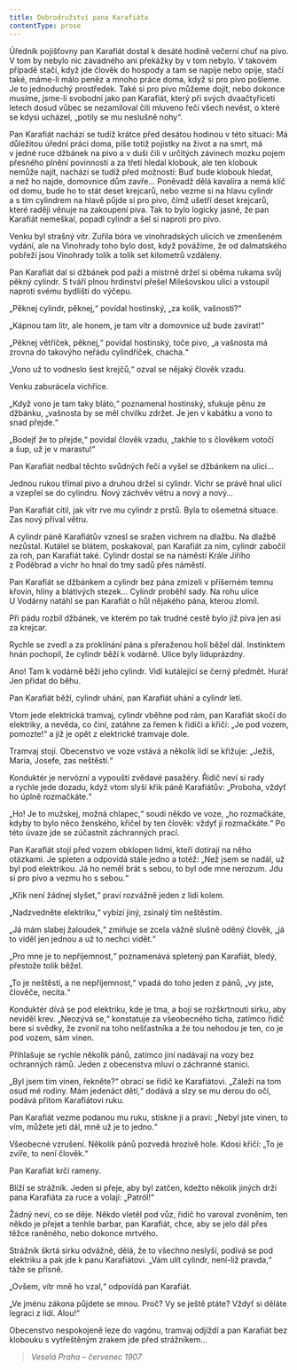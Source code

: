 ```yaml
---
title: Dobrodružství pana Karafiáta
contentType: prose
---
```


<section>

Úředník pojišťovny pan Karafiát dostal k desáté hodině večerní chuť na pivo. V tom by nebylo nic závadného ani překážky by v tom nebylo. V takovém případě stačí, když jde člověk do hospody a tam se napije nebo opije, stačí také, máme-li málo peněz a mnoho práce doma, když si pro pivo pošleme. Je to jednoduchý prostředek. Také si pro pivo můžeme dojít, nebo dokonce musíme, jsme-li svobodni jako pan Karafiát, který při svých dvaačtyřiceti letech dosud vůbec se nezamiloval čili mluveno řečí všech nevěst, o které se kdysi ucházel, „potily se mu neslušně nohy“.

Pan Karafiát nachází se tudíž krátce před desátou hodinou v této situaci: Má důležitou úřední práci doma, píše totiž pojistky na život a na smrt, má v jedné ruce džbánek na pivo a v duši čili v určitých závinech mozku pojem přesného plnění povinností a za třetí hledal klobouk, ale ten klobouk nemůže najít, nachází se tudíž před možností: Buď bude klobouk hledat, a než ho najde, domovnice dům zavře… Poněvadž dělá kavalíra a nemá klíč od domu, bude ho to stát deset krejcarů, nebo vezme si na hlavu cylindr a s tím cylindrem na hlavě půjde si pro pivo, čímž ušetří deset krejcarů, které raději věnuje na zakoupení piva. Tak to bylo logicky jasné, že pan Karafiát nemeškal, popadl cylindr a šel si naproti pro pivo.

Venku byl strašný vítr. Zuřila bóra ve vinohradských ulicích ve zmenšeném vydání, ale na Vinohrady toho bylo dost, když povážíme, že od dalmatského pobřeží jsou Vinohrady tolik a tolik set kilometrů vzdáleny.

Pan Karafiát dal si džbánek pod paži a mistrně držel si oběma rukama svůj pěkný cylindr. S tváří plnou hrdinství přešel Milešovskou ulici a vstoupil naproti svému bydlišti do výčepu.

„Pěknej cylindr, pěknej,“ povídal hostinský, „za kolik, vašnosti?“

„Kápnou tam litr, ale honem, je tam vítr a domovnice už bude zavírat!“

„Pěknej větříček, pěknej,“ povídal hostinský, toče pivo, „a vašnosta má zrovna do takovýho neřádu cylindříček, chacha.“

„Vono už to vodneslo šest krejčů,“ ozval se nějaký člověk vzadu.

Venku zaburácela vichřice.

„Když vono je tam taky bláto,“ poznamenal hostinský, sfukuje pěnu ze džbánku, „vašnosta by se měl chvilku zdržet. Je jen v kabátku a vono to snad přejde.“

„Bodejť že to přejde,“ povídal člověk vzadu, „takhle to s člověkem votočí a šup, už je v marastu!“

Pan Karafiát nedbal těchto svůdných řečí a vyšel se džbánkem na ulici…

Jednou rukou třímal pivo a druhou držel si cylindr. Vichr se právě hnal ulicí a vzepřel se do cylindru. Nový záchvěv větru a nový a nový…

Pan Karafiát cítil, jak vítr rve mu cylindr z prstů. Byla to ošemetná situace. Zas nový příval větru.

A cylindr páně Karafiátův vznesl se sražen vichrem na dlažbu. Na dlažbě nezůstal. Kutálel se blátem, poskakoval, pan Karafiát za ním, cylindr zabočil za roh, pan Karafiát také. Cylindr dostal se na náměstí Krále Jiřího z Poděbrad a vichr ho hnal do tmy sadů přes náměstí.

Pan Karafiát se džbánkem a cylindr bez pána zmizeli v příšerném temnu křovin, hlíny a blátivých stezek… Cylindr proběhl sady. Na rohu ulice U Vodárny natáhl se pan Karafiát o hůl nějakého pána, kterou zlomil.

Při pádu rozbil džbánek, ve kterém po tak trudné cestě bylo již piva jen asi za krejcar.

Rychle se zvedl a za proklínání pána s přeraženou holí běžel dál. Instinktem hnán pochopil, že cylindr běží k vodárně. Ulice byly liduprázdny.

Ano! Tam k vodárně běží jeho cylindr. Vidí kutálející se černý předmět. Hurá! Jen přidat do běhu.

Pan Karafiát běží, cylindr uhání, pan Karafiát uhání a cylindr letí.

Vtom jede elektrická tramvaj, cylindr vběhne pod rám, pan Karafiát skočí do elektriky, a nevěda, co činí, zatáhne za řemen k řidiči a křičí: „Je pod vozem, pomozte!“ a již je opět z elektrické tramvaje dole.

Tramvaj stojí. Obecenstvo ve voze vstává a několik lidí se křižuje: „Ježíš, Maria, Josefe, zas neštěstí.“

Konduktér je nervózní a vypouští zvědavé pasažéry. Řidič neví si rady a rychle jede dozadu, když vtom slyší křik páně Karafiátův: „Proboha, vždyť ho úplně rozmačkáte.“

„Ho! Je to mužskej, možná chlapec,“ soudí někdo ve voze, „ho rozmačkáte, kdyby to bylo něco ženského, křičel by ten člověk: vždyť ji rozmačkáte.“ Po této úvaze jde se zúčastnit záchranných prací.

Pan Karafiát stojí před vozem obklopen lidmi, kteří dotírají na něho otázkami. Je spleten a odpovídá stále jedno a totéž: „Než jsem se nadál, už byl pod elektrikou. Já ho neměl brát s sebou, to byl ode mne nerozum. Jdu si pro pivo a vezmu ho s sebou.“

„Křik není žádnej slyšet,“ praví rozvážně jeden z lidí kolem.

„Nadzvedněte elektriku,“ vybízí jiný, zsinalý tím neštěstím.

„Já mám slabej žaloudek,“ zmiňuje se zcela vážně slušně oděný člověk, „já to viděl jen jednou a už to nechci vidět.“

„Pro mne je to nepříjemnost,“ poznamenává spletený pan Kara­fiát, bledý, přestože tolik běžel.

„To je neštěstí, a ne nepříjemnost,“ vpadá do toho jeden z pánů, „vy jste, člověče, necita.“

Konduktér dívá se pod elektriku, kde je tma, a bojí se rozškrtnouti sirku, aby neviděl krev. „Neozývá se,“ konstatuje za všeobecného ticha, zatímco řidič bere si svědky, že zvonil na toho nešťastníka a že tou nehodou je ten, co je pod vozem, sám vinen.

Přihlašuje se rychle několik pánů, zatímco jiní nadávají na vozy bez ochranných rámů. Jeden z obecenstva mluví o záchranné stanici.

„Byl jsem tím vinen, řekněte?“ obrací se řidič ke Karafiátovi. „Záleží na tom osud mé rodiny. Mám jedenáct dětí,“ dodává a slzy se mu derou do očí, podává přitom Karafiátovi ruku.

Pan Karafiát vezme podanou mu ruku, stiskne ji a praví: „Nebyl jste vinen, to vím, můžete jeti dál, mně už je to jedno.“

Všeobecné vzrušení. Několik pánů pozvedá hrozivě hole. Kdosi křičí: „To je zvíře, to není člověk.“

Pan Karafiát krčí rameny.

Blíží se strážník. Jeden si přeje, aby byl zatčen, kdežto několik jiných drží pana Karafiáta za ruce a volají: „Patról!“

Žádný neví, co se děje. Někdo vletěl pod vůz, řidič ho varoval zvoněním, ten někdo je přejet a tenhle barbar, pan Karafiát, chce, aby se jelo dál přes těžce raněného, nebo dokonce mrtvého.

Strážník škrtá sirku odvážně, dělá, že to všechno neslyší, podívá se pod elektriku a pak jde k panu Karafiátovi. „Vám ulít cylindr, není-liž pravda,“ táže se přísně.

„Ovšem, vítr mně ho vzal,“ odpovídá pan Karafiát.

„Ve jménu zákona půjdete se mnou. Proč? Vy se ještě ptáte? Vždyť si děláte legraci z lidí. Alou!“

Obecenstvo nespokojeně leze do vagónu, tramvaj odjíždí a pan Karafiát bez klobouku s vytřeštěným zrakem jde před strážníkem…

</section>

<section>

> _Veselá Praha – červenec 1907_

</section>
